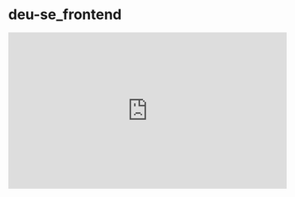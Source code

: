 # deu-se_frontend
<iframe width="560" height="315" src="https://www.youtube.com/embed/pSb2Eb8IJAc" frameborder="0" allow="accelerometer; autoplay; clipboard-write; encrypted-media; gyroscope; picture-in-picture" allowfullscreen></iframe>
